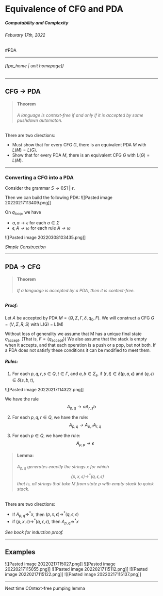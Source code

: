 # Equivalence of CFG and PDA
##### Computability and Complexity
###### Feburary 17th, 2022
#PDA

---
###### [[pa_home | unit homepage]]

---
## CFG $\rightarrow$ PDA
>#### Theorem
>###### A language is context-free if and only if it is accepted by some pushdown automaton.

There are two directions:

- Must show that for every CFG $G$, there is an equivalent PDA $M$ with $L(M) = L(G)$.
- Show that for every PDA $M$, there is an equivalent CFG $G$ with $L(G) = L(M)$.

---

### Converting a CFG into a PDA

Consider the grammar $S \rightarrow 0S1 \ | \ \epsilon$.

Then we can build the following PDA:
![[Pasted image 20220217113409.png]]

On $q_{\text{loop}}$, we have
- $a, a \rightarrow \epsilon$ for each $a \in \Sigma$
- $\epsilon, A \rightarrow \omega$ for each rule $A \rightarrow \omega$ 

![[Pasted image 20220308103435.png]]

_Simple Construction_

---

## PDA $\rightarrow$ CFG

>#### Theorem
>###### If a language is accepted by a PDA, then it is context-free.

##### Proof:
Let $A$ be accepted by PDA $M = (Q, \Sigma, \Gamma, \delta, q_0, F)$. We will construct a CFG $G = (V, \Sigma, R, S)$ with L(G) = L(M)

Without loss of generality we assume that M has a unique final state $q_{\text{accept}}$. (That is, $F = \{q_{\text{accept}}\}$) We also assume that the stack is empty when it accepts, and that each operation is a push or a pop, but not both. If a PDA does not satisfy these conditions it can be modified to meet them.

##### Rules:
1. For each $p, q, r, s \in Q, t \in \Gamma$, and $a, b \in \Sigma_\epsilon$, if $(r, t) \in \delta(p,a,\epsilon)$ and $(q,\epsilon) \in \delta(s,b,t)$,

![[Pasted image 20220217114322.png]]

We have the rule $$A_{p,q} \rightarrow aA_{r,s}b$$

2. For each $p,q,r \in Q$, we have the rule: $$A_{p,q} \rightarrow A_{p,r} A_{r,q}$$

3. For each $p \in Q$, we have the rule: $$A_{p,p} \rightarrow \epsilon$$

>#### Lemma:
>###### $A_{p,q}$ generates exactly the strings $x$ for which $$(p,x,\epsilon) \rightarrow^* (q,\epsilon,\epsilon)$$that is, all strings that take M from state $p$ with empty stack to quick stack.

There are two directions:
- If $A_{p,q} \Rightarrow^* x$, then $(p,x,\epsilon) \rightarrow^* (q,\epsilon,\epsilon)$
- if $(p,x,\epsilon) \rightarrow^* (q,\epsilon,\epsilon)$, then $A_{p,q} \Rightarrow^* x$

_See book for induction proof._

---

## Examples

![[Pasted image 20220217115027.png]]
![[Pasted image 20220217115055.png]]
![[Pasted image 20220217115112.png]]
![[Pasted image 20220217115122.png]]
![[Pasted image 20220217115137.png]]

---

Next time COntext-free pumping lemma